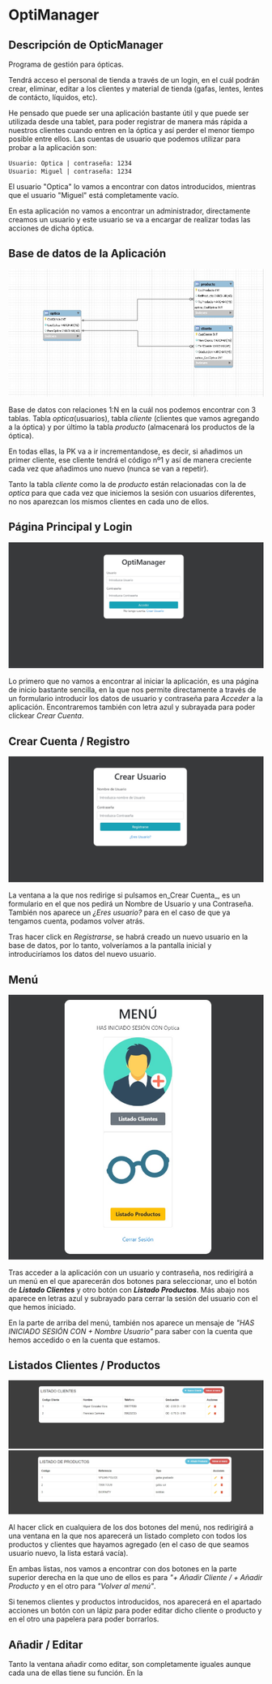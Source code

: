 # OptiManager #
## Descripción de OpticManager ##

Programa de gestión para ópticas.

Tendrá acceso el personal de tienda a través de un login, en el cuál podrán crear, eliminar, editar a los clientes
y material de tienda (gafas, lentes, lentes de contácto, líquidos, etc). 

He pensado que puede ser una aplicación bastante útil y que puede ser utilizada desde una tablet, para poder registrar de manera más rápida a nuestros clientes cuando entren en la óptica y así perder el menor tiempo posible entre ellos.
Las cuentas de usuario que podemos utilizar para probar a la aplicación son:
```
Usuario: Optica | contraseña: 1234
Usuario: Miguel | contraseña: 1234
```
El usuario "Optica" lo vamos a encontrar con datos introducidos, mientras que el usuario "Miguel" está completamente vacío.

En esta aplicación no vamos a encontrar un administrador, directamente creamos un usuario y este usuario se va a encargar de realizar todas las acciones de dicha óptica. 

## Base de datos de la Aplicación ##

![](imagenes/12.jpg)

Base de datos con relaciones 1:N en la cuál nos podemos encontrar con 3 tablas. Tabla _optica_(usuarios), tabla _cliente_ (clientes que vamos agregando a la óptica) y por último la tabla _producto_ (almacenará los productos de la óptica).

En todas ellas, la PK va a ir incrementandose, es decir, si añadimos un primer cliente, ese cliente tendrá el código nº1 y así de manera creciente cada vez que añadimos uno nuevo (nunca se van a repetir).

Tanto la tabla _cliente_ como la de _producto_ están relacionadas con la de _optica_ para que cada vez que iniciemos la sesión con usuarios diferentes, no nos aparezcan los mismos clientes en cada uno de ellos.

## Página Principal y Login ##

![](imagenes/1.jpg)

Lo primero que no vamos a encontrar al iniciar la aplicación, es una página de inicio bastante sencilla, en la que nos permite directamente a través de un formulario introducir los datos de usuario y contraseña para _Acceder_ a la aplicación. Encontraremos también con letra azul y subrayada para poder clickear _Crear Cuenta_.

## Crear Cuenta / Registro ##

![](imagenes/2.jpg)

La ventana a la que nos redirige si pulsamos en_Crear Cuenta_, es un formulario en el que nos pedirá un Nombre de Usuario y una Contraseña. También nos aparece un _¿Eres usuario?_ para en el caso de que ya tengamos cuenta, podamos volver atrás.

Tras hacer click en _Registrarse_, se habrá creado un nuevo usuario en la base de datos, por lo tanto, volveríamos a la pantalla inicial y introduciríamos los datos del nuevo usuario.

## Menú ##

![](imagenes/3.jpg)

Tras acceder a la aplicación con un usuario y contraseña, nos redirigirá a un menú en el que aparecerán dos botones para seleccionar, uno el botón de _**Listado Clientes**_ y otro botón con _**Listado Productos**_. Más abajo nos aparece en letras azul y subrayado para cerrar la sesión del usuario con el que hemos iniciado.

En la parte de arriba del menú, también nos aparece un mensaje de _"HAS INICIADO SESIÓN CON + Nombre Usuario"_ para saber con la cuenta que hemos accedido o en la cuenta que estamos.

## Listados Clientes / Productos ##

![](imagenes/13.jpg)   ![](imagenes/14.jpg)

Al hacer click en cualquiera de los dos botones del menú, nos redirigirá a una ventana en la que nos aparecerá un listado completo con todos los productos y clientes que hayamos agregado (en el caso de que seamos usuario nuevo, la lista estará vacía). 

En ambas listas, nos vamos a encontrar con dos botones en la parte superior derecha en la que uno de ellos es para _"+ Añadir Cliente / + Añadir Producto_ y en el otro para _"Volver al menú"_.

Si tenemos clientes y productos introducidos, nos aparecerá en el apartado acciones un botón con un lápiz para poder editar dicho cliente o producto y en el otro una papelera para poder borrarlos.

## Añadir / Editar ##

Tanto la ventana añadir como editar, son completamente iguales aunque cada una de ellas tiene su función.
En la 
